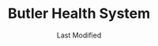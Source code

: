 ---
layout: location-page
date: Last Modified
description: "Local COVID-19 testing is available at Butler Health System in Butler, Pennsylvania, USA."
permalink: "locations/pennsylvania/butler/butler-health-system/"
tags:
  - locations
  - pennsylvania
title: Butler Health System
state: Pennsylvania
stateAbbr: PA
hood: "Butler County"
address: "1 Hospital Way"
city: "Butler"
zip: "16001"
mapUrl: "http://maps.apple.com/?q=Butler+Health+System&address=1+Hospital+Way,Butler,Pennsylvania,16001"
locationType: Drive-thru
phone: "877-602-2273"
website: "https://www.butlerhealthsystem.org/CoronaVirus.aspx"
onlineBooking: undefined
closed: undefined
closedUpdate: April 17th, 2020
notes: "By appointment only. Requires doctor's referral. Only for individuals with symptoms."
days: Contact for hours of operation.
ctaMessage: Learn more
ctaUrl: "https://www.butlerhealthsystem.org/CoronaVirus.aspx"
---